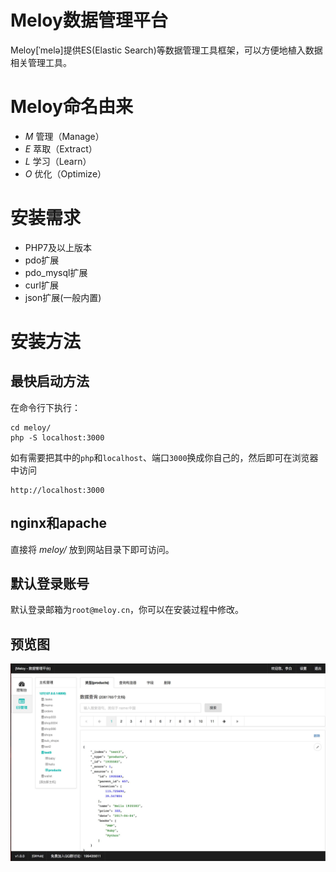 # Meloy数据管理平台
Meloy[ˈmelə]提供ES(Elastic Search)等数据管理工具框架，可以方便地植入数据相关管理工具。

# Meloy命名由来
* *M* 管理（Manage）
* *E* 萃取（Extract）
* *L* 学习（Learn）
* *O* 优化（Optimize）

# 安装需求
* PHP7及以上版本
* pdo扩展
* pdo_mysql扩展
* curl扩展
* json扩展(一般内置)

# 安装方法

## 最快启动方法
在命令行下执行：
~~~
cd meloy/
php -S localhost:3000
~~~

如有需要把其中的`php`和`localhost`、端口`3000`换成你自己的，然后即可在浏览器中访问
~~~
http://localhost:3000
~~~

## nginx和apache
直接将 *meloy/* 放到网站目录下即可访问。

## 默认登录账号
默认登录邮箱为`root@meloy.cn`，你可以在安装过程中修改。

## 预览图
![预览图](docs/images/screenshot.jpg "预览图")